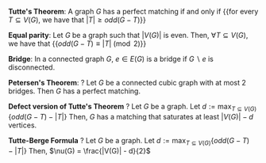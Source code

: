 **Tutte's Theorem**: A graph $G$ has a perfect matching if and only if {{for every $T \subseteq V(G)$, we have that $|T| \geq odd(G-T)$}}

**Equal parity**: Let $G$ be a graph such that $|V(G)|$ is even. Then, $\forall T \subseteq V(G)$, we have that {{$odd(G-T) \equiv |T|\pmod 2$}}

**Bridge**: In a connected graph $G$, $e \in E(G)$ is a bridge if $G \backslash e$ is disconnected.

**Petersen's Theorem**:
?
Let $G$ be a connected cubic graph with at most 2 bridges. Then $G$ has a perfect matching.

**Defect version of Tutte's Theorem**
?
Let $G$ be a graph. Let $\displaystyle d := \max_{T \subseteq V(G)} \{odd(G-T)-|T|\}$
Then, $G$ has a matching that saturates at least $|V(G)|-d$ vertices.

**Tutte-Berge Formula**
?
Let $G$ be a graph. Let $\displaystyle d := \max_{T \subseteq V(G)} \{odd(G-T)-|T|\}$
Then, $\nu(G) = \frac{|V(G)| - d}{2}$








